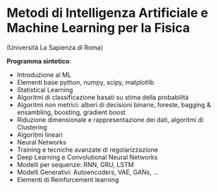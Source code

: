 # Metodi di Intelligenza Artificiale e Machine Learning per la Fisica
(Università La Sapienza di Roma)
 
**Programma sintetico**:

- Introduzione al ML
- Elementi base python, numpy, scipy, matplotlib
- Statistical Learning
- Algoritmi di classificazione basati su stima della probabilità
- Algoritmi non metrici: alberi di decisioni binarie, foreste, bagging & ensambling, boosting, gradient boost
- Riduzione dimensionale e rappresentazione dei dati, algoritmi di Clustering
- Algoritmi lineari
- Neural Networks
- Training e tecniche avanzate di regolarizzazione
- Deep Learning e Convolutional Neural Networks
- Modelli per sequenze: RNN, GRU, LSTM
- Modelli Generativi: Autoencoders, VAE, GANs, ...
- Elementi di Reinforcement learning
